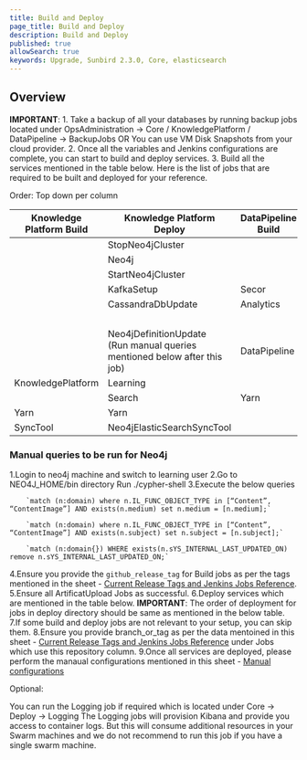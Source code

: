 ```yaml
---
title: Build and Deploy
page_title: Build and Deploy
description: Build and Deploy
published: true
allowSearch: true
keywords: Upgrade, Sunbird 2.3.0, Core, elasticsearch
---
```


## Overview


**IMPORTANT**: 1.  Take a backup of all your databases by running backup jobs located under OpsAdministration → Core / KnowledgePlatform / DataPipeline → BackupJobs OR You can use VM Disk Snapshots from your cloud provider.
2. Once all the variables and Jenkins configurations are complete, you can start to build and deploy services.
3. Build all the services mentioned in the table below.
Here is the list of jobs that are required to be built and deployed for your reference.

Order: Top down per column

|Knowledge Platform Build |	Knowledge Platform Deploy |	DataPipeline Build | DataPipeline Deploy | Core Build | Core Deploy |
|-------------------------|---------------------------|--------------------|---------------------|------------|------------|
|                         | StopNeo4jCluster          |	                   | CassandraDbUpdate   | Cassandra | Cassandra |
|                         | Neo4j	              |                    | KafkaSetup     	 | Keycloak  | Keycloak  |
|                         | StartNeo4jCluster	      |                    | KafkaIndexer    	 | Player    | Player    |
|                         | KafkaSetup                | Secor              | Secor               | Learner   | Learner   |
|                         | CassandraDbUpdate         |	Analytics          | AnalyticsAPI        | Content | Content   |
|                         |                           |                    |                     | Lms     | Lms         |
|                         |Neo4jDefinitionUpdate <br>(Run manual queries mentioned below after this job)| DataPipeline |	DataProducts |	Telemetry |	Telemetry |
| KnowledgePlatform       |	Learning              |                    | SamzaTelemetrySchemas | Proxy   |	Proxy    |
|                         | Search	              | Yarn               |	Yarn	     |               |OnboardAPI |
|  Yarn	                  | Yarn           |               |          |                         | OnboardConsumers    |
|  SyncTool               | Neo4jElasticSearchSyncTool |                   |                    | Logging |


### Manual queries to be run for Neo4j

1.Login to neo4j machine and switch to learning user
2.Go to NEO4J_HOME/bin directory
        Run ./cypher-shell
3.Execute the below queries

        `match (n:domain) where n.IL_FUNC_OBJECT_TYPE in [“Content”, “ContentImage”] AND exists(n.medium) set n.medium = [n.medium];`

        `match (n:domain) where n.IL_FUNC_OBJECT_TYPE in [“Content”, “ContentImage”] AND exists(n.subject) set n.subject = [n.subject];`

        `match (n:domain{}) WHERE exists(n.sYS_INTERNAL_LAST_UPDATED_ON) remove n.sYS_INTERNAL_LAST_UPDATED_ON;`
 
4.Ensure you provide the `github_release_tag` for Build jobs as per the tags mentioned in the sheet - [Current Release Tags and Jenkins Jobs Reference](developer-docs/server-installation/current_release_tags_n_jenkins_jobs).
5.Ensure all ArtificatUpload Jobs as successful.
6.Deploy services which are mentioned in the table below. **IMPORTANT**: The order of deployment for jobs in deploy directory should be same as mentioned in the below table.
7.If some build and deploy jobs are not relevant to your setup, you can skip them.
8.Ensure you provide branch_or_tag as per the data mentoined in this sheet - [Current Release Tags and Jenkins Jobs Reference](developer-docs/server-installation/current_release_tags_n_jenkins_jobs) under Jobs which use this repository column.
9.Once all services are deployed, please perform the manaual configurations mentioned in this sheet - [Manual configurations](developer-docs/upgrade/manual_configuration)




Optional:

You can run the Logging job if required which is located under Core → Deploy → Logging
The Logging jobs will provision Kibana and provide you access to container logs. But this will consume additional resources in your Swarm machines and we do not recommend to run this job if you have a single swarm machine.

